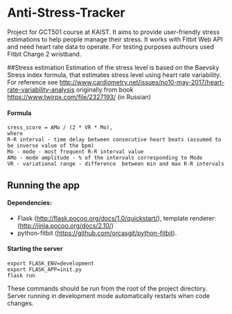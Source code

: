 # Anti-Stress-Tracker
Project for GCT501 course at KAIST. It aims to provide user-friendly 
stress estimations to help people manage their stress. 
It works with Fitbit Web API and need heart rate data to operate. For testing purposes 
authours used Fitbit Charge 2 wristband.  

##Stress estimation
Estimation of the stress level is based on the Baevsky Stress index formula, that 
estimates stress level using heart rate variability.
For reference see http://www.cardiometry.net/issues/no10-may-2017/heart-rate-variability-analysis
originally from book https://www.twirpx.com/file/2327193/ (in Russian)
#### Formula
    sress_score = AMo / (2 * VR * Mo), 
    where
    R-R interval - time delay between consecutive heart beats (assumed to be inverse value of the bpm)
    Mo - mode - most frequent R-R interval value
    AMo - mode amplitude - % of the intervals corresponding to Mode
    VR - variational range - difference  between min and max R-R intervals 

## Running the app
#### Dependencies:
* Flask (http://flask.pocoo.org/docs/1.0/quickstart/), template renderer: (http://jinja.pocoo.org/docs/2.10/)
* python-fitbit (https://github.com/orcasgit/python-fitbit).

#### Starting the server
    export FLASK_ENV=development
    export FLASK_APP=init.py
    flask run
These commands should be run from the root of the project directory. 
Server running in development mode automatically restarts when code changes.